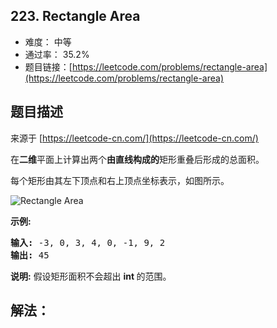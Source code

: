 ## 223. Rectangle Area

- 难度： 中等
- 通过率： 35.2%
- 题目链接：[https://leetcode.com/problems/rectangle-area](https://leetcode.com/problems/rectangle-area)


## 题目描述

来源于 [https://leetcode-cn.com/](https://leetcode-cn.com/)

<p>在<strong>二维</strong>平面上计算出两个<strong>由直线构成的</strong>矩形重叠后形成的总面积。</p>

<p>每个矩形由其左下顶点和右上顶点坐标表示，如图所示。</p>

<p><img alt="Rectangle Area" src="https://assets.leetcode-cn.com/aliyun-lc-upload/uploads/2018/10/22/rectangle_area.png"></p>

<p><strong>示例:</strong></p>

<pre><strong>输入:</strong> -3, 0, 3, 4, 0, -1, 9, 2
<strong>输出:</strong> 45</pre>

<p><strong>说明:</strong> 假设矩形面积不会超出&nbsp;<strong>int&nbsp;</strong>的范围。</p>


## 解法：